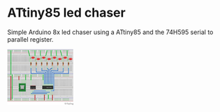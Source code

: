 # ATtiny85 led chaser

Simple Arduino 8x led chaser using a ATtiny85 and the 74H595 serial to parallel register.


<img src="./fritzing/diagram.jpg" width="30%" height="auto" style="max-width:200px;">




